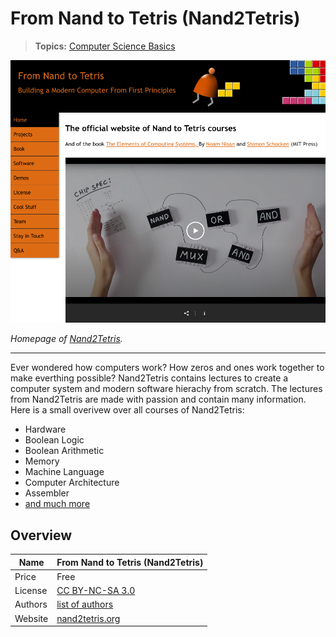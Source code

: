 # From Nand to Tetris (Nand2Tetris)

> **Topics:** [Computer Science Basics]()

![](/content/images/nand2tetris.png)

_Homepage of [Nand2Tetris](https://www.nand2tetris.org/)._

---

Ever wondered how computers work?
How zeros and ones work together to make everthing possible?
Nand2Tetris contains lectures to create a computer system and modern software hierachy from scratch.
The lectures from Nand2Tetris are made with passion and contain many information.
Here is a small overivew over all courses of Nand2Tetris:

* Hardware
* Boolean Logic
* Boolean Arithmetic
* Memory
* Machine Language
* Computer Architecture
* Assembler
* [and much more](https://www.nand2tetris.org/course)

## Overview

|Name|From Nand to Tetris (Nand2Tetris)|
|-|-|
|Price|Free|
|License|[CC BY-NC-SA 3.0](https://creativecommons.org/licenses/by-nc-sa/3.0/)|
|Authors|[list of authors](https://www.nand2tetris.org/copy-of-about)|
|Website|[nand2tetris.org](https://www.nand2tetris.org/)|
